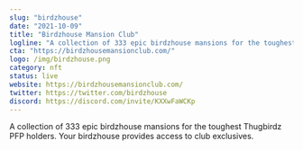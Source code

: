 ```yaml
---
slug: "birdzhouse"
date: "2021-10-09"
title: "Birdzhouse Mansion Club"
logline: "A collection of 333 epic birdzhouse mansions for the toughest Thugbirdz PFP holders. Your birdzhouse provides access to club exclusives."
cta: "https://birdzhousemansionclub.com/"
logo: /img/birdzhouse.png
category: nft
status: live
website: https://birdzhousemansionclub.com/
twitter: https://twitter.com/birdzhouse
discord: https://discord.com/invite/KXXwFaWCKp
---
```


A collection of 333 epic birdzhouse mansions for the toughest Thugbirdz PFP holders. 
Your birdzhouse provides access to club exclusives.
